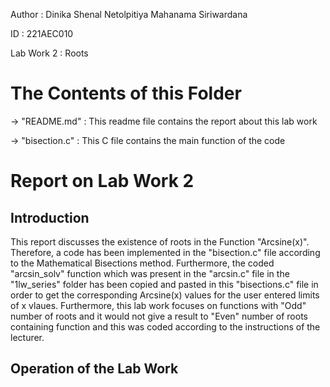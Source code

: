 Author : Dinika Shenal Netolpitiya Mahanama Siriwardana

ID : 221AEC010

Lab Work 2 : Roots

# The Contents of this Folder

-> "README.md" : This readme file contains the report about this lab work

-> "bisection.c" : This C file contains the main function of the code

# Report on Lab Work 2

## Introduction

This report discusses the existence of roots in the Function "Arcsine(x)". 
Therefore, a code has been implemented in the "bisection.c" file according to the Mathematical Bisections method.
Furthermore, the coded "arcsin_solv" function which was present in the "arcsin.c" file in the "1lw_series" folder has been copied and pasted in this 
"bisections.c" file in order to get the corresponding Arcsine(x) values for the user entered limits of x vlaues.
Furthermore, this lab work focuses on functions with "Odd" number of roots and it would not give a result to "Even" number of roots containing function and 
this was coded according to the instructions of the lecturer.

## Operation of the Lab Work
